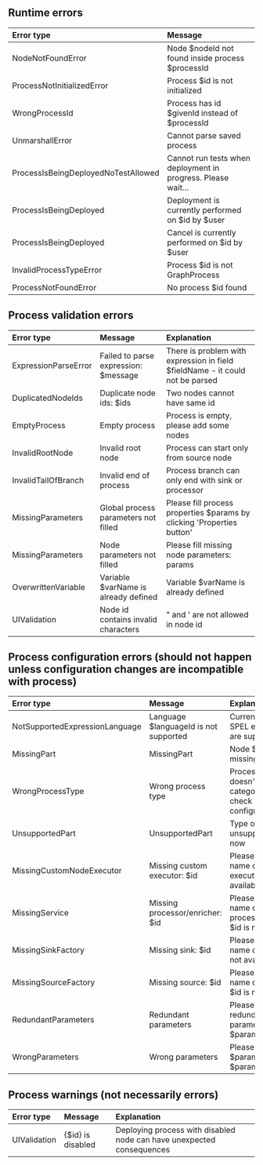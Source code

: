 Runtime errors
--------------

| Error type                         | Message                                           |  
| :----------------------------------|:--------------------------------------------------|
| NodeNotFoundError                  | Node $nodeId not found inside process $processId  |
| ProcessNotInitializedError         | Process $id is not initialized                    |
| WrongProcessId                     | Process has id $givenId instead of $processId     |
| UnmarshallError                    | Cannot parse saved process                        |
| ProcessIsBeingDeployedNoTestAllowed| Cannot run tests when deployment in progress. Please wait... |
| ProcessIsBeingDeployed             | Deployment is currently performed on $id by $user |
| ProcessIsBeingDeployed             | Cancel is currently performed on $id by $user |
| InvalidProcessTypeError            | Process $id is not GraphProcess |
| ProcessNotFoundError               | No process $id found            |

Process validation errors
-------------------------

| Error type                       | Message                              | Explanation                                                                   |
| :--------------------------------|:-------------------------------------| :-----------------------------------------------------------------------------|
| ExpressionParseError             | Failed to parse expression: $message | There is problem with expression in field $fieldName - it could not be parsed |
| DuplicatedNodeIds                | Duplicate node ids: $ids             | Two nodes cannot have same id                                                 |
| EmptyProcess                     | Empty process                        | Process is empty, please add some nodes                                       |
| InvalidRootNode                  | Invalid root node                    | Process can start only from source node                                       |
| InvalidTailOfBranch              | Invalid end of process               | Process branch can only end with sink or processor                            |
| MissingParameters                | Global process parameters not filled | Please fill process properties $params by clicking 'Properties button'        |
| MissingParameters                | Node parameters not filled           | Please fill missing node parameters: params                                   |
| OverwrittenVariable              | Variable $varName is already defined | Variable $varName is already defined                                          |
| UIValidation                     | Node id contains invalid characters  | " and ' are not allowed in node id                                            |

Process configuration errors (should not happen unless configuration changes are incompatible with process)
-----------------------------------------------------------------------------------------------------------

| Error type                       | Message                              | Explanation                                                      |
| :--------------------------------|:-------------------------------------| :----------------------------------------------------------------|
| NotSupportedExpressionLanguage   | Language $languageId is not supported| Currently only SPEL expressions are supported                    |
| MissingPart                      | MissingPart                          | Node $id has missing part                                        |
| WrongProcessType                 | Wrong process type                   | Process type doesn't match category - please check configuration |
| UnsupportedPart                  | UnsupportedPart                      | Type of node $id is unsupported right now                        |
| MissingCustomNodeExecutor        | Missing custom executor: $id         | Please check the name of custom executor, $id is not available   |                        |
| MissingService                   | Missing processor/enricher: $id      | Please check the name of processor/enricher, $id is not available|
| MissingSinkFactory               | Missing sink: $id                    | Please check the name of sink, $id is not available              |
| MissingSourceFactory             | Missing source: $id                  | Please check the name of source, $id is not available            |
| RedundantParameters              | Redundant parameters                 | Please omit redundant parameters: $params                        |
| WrongParameters                  | Wrong parameters                     | Please provide $params instead of $params                        |


Process warnings (not necessarily errors)
-----------------------------------------

| Error type                       | Message                              | Explanation                                                      |
| :--------------------------------|:-------------------------------------| :----------------------------------------------------------------|
| UIValidation                     | {$id} is disabled                     | Deploying process with disabled node can have unexpected consequences         |
